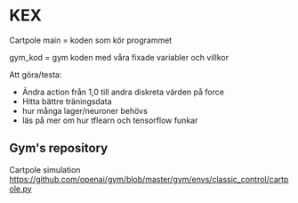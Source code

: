 # KEX
Cartpole main  = koden som kör programmet 

gym_kod = gym koden med våra fixade variabler och villkor

Att göra/testa: 
 - Ändra action från 1,0 till andra diskreta värden på force
 - Hitta bättre träningsdata
 - hur många lager/neuroner behövs
 - läs på mer om hur tflearn och tensorflow funkar


## Gym's repository
Cartpole simulation
https://github.com/openai/gym/blob/master/gym/envs/classic_control/cartpole.py
